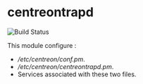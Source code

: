 # centreontrapd

![Build Status](https://travis-ci.org/le-garff-yoann/puppet-centreontrapd-module.svg?branch=master)

This module configure :
* */etc/centreon/conf.pm*.
* */etc/centreon/centreontrapd.pm*.
* Services associated with these two files.
